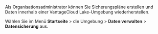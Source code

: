Als Organisationsadministrator können Sie Sicherungspläne erstellen und Daten innerhalb einer VantageCloud Lake-Umgebung wiederherstellen.

Wählen Sie im Menü **Startseite** \> die Umgebung \> **Daten verwalten** \> **Datensicherung** aus.

